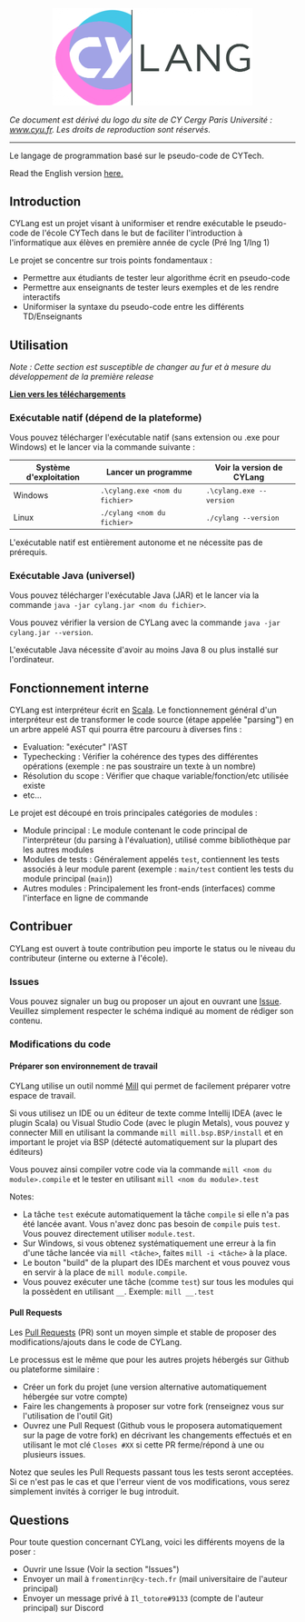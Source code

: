 <p align="center">
  <img src="logo.png" alt="Logo" width="353" height="170.5"/>
</p>

*Ce document est dérivé du logo du site de CY Cergy Paris Université : www.cyu.fr. Les droits de reproduction sont réservés.*

---

Le langage de programmation basé sur le pseudo-code de CYTech.   

Read the English version [here.](https://github.com/Iltotore/cylang/blob/master/README-EN.md)

## Introduction

CYLang est un projet visant à uniformiser et rendre exécutable le pseudo-code de l'école CYTech
dans le but de faciliter l'introduction à l'informatique aux élèves en première année de cycle (Pré Ing 1/Ing 1)

Le projet se concentre sur trois points fondamentaux :
- Permettre aux étudiants de tester leur algorithme écrit en pseudo-code
- Permettre aux enseignants de tester leurs exemples et de les rendre interactifs
- Uniformiser la syntaxe du pseudo-code entre les différents TD/Enseignants

## Utilisation

*Note : Cette section est susceptible de changer au fur et à mesure du développement de la première release*

[**Lien vers les téléchargements**](https://github.com/Iltotore/cylang/releases)

### Exécutable natif (dépend de la plateforme)

Vous pouvez télécharger l'exécutable natif (sans extension ou .exe pour Windows) et le lancer via la commande suivante :

| Système d'exploitation | Lancer un programme             | Voir la version de CYLang |
|------------------------|---------------------------------|---------------------------|
| Windows                | `.\cylang.exe <nom du fichier>` | `.\cylang.exe --version`  |
| Linux                  | `./cylang <nom du fichier>`     | `./cylang --version`      |

L'exécutable natif est entièrement autonome et ne nécessite pas de prérequis.

### Exécutable Java (universel)

Vous pouvez télécharger l'exécutable Java (JAR) et le lancer via la commande `java -jar cylang.jar <nom du fichier>`.

Vous pouvez vérifier la version de CYLang avec la commande `java -jar cylang.jar --version`.

L'exécutable Java nécessite d'avoir au moins Java 8 ou plus installé sur l'ordinateur.


## Fonctionnement interne

CYLang est interpréteur écrit en [Scala](https://scala-lang.org).
Le fonctionnement général d'un interpréteur est de transformer le code source (étape appelée "parsing") en un arbre appelé AST qui pourra être parcouru à diverses fins :
- Evaluation: "exécuter" l'AST
- Typechecking : Vérifier la cohérence des types des différentes opérations (exemple : ne pas soustraire un texte à un nombre)
- Résolution du scope : Vérifier que chaque variable/fonction/etc utilisée existe
- etc...

Le projet est découpé en trois principales catégories de modules :
- Module principal : Le module contenant le code principal de l'interpréteur (du parsing à l'évaluation), utilisé comme bibliothèque par les autres modules
- Modules de tests : Généralement appelés `test`, contiennent les tests associés à leur module parent (exemple : `main/test` contient les tests du module principal (`main`))
- Autres modules : Principalement les front-ends (interfaces) comme l'interface en ligne de commande

## Contribuer

CYLang est ouvert à toute contribution peu importe le status ou le niveau du contributeur (interne ou externe à l'école).

### Issues

Vous pouvez signaler un bug ou proposer un ajout en ouvrant une [Issue](https://github.com/Iltotore/cylang/issues).
Veuillez simplement respecter le schéma indiqué au moment de rédiger son contenu.

### Modifications du code

#### Préparer son environnement de travail

CYLang utilise un outil nommé [Mill](https://com-lihaoyi.github.io/mill/mill/Intro_to_Mill.html) qui permet de facilement préparer votre espace de travail.

Si vous utilisez un IDE ou un éditeur de texte comme Intellij IDEA (avec le plugin Scala) ou Visual Studio Code (avec le plugin Metals),
vous pouvez y connecter Mill en utilisant la commande `mill mill.bsp.BSP/install` et en important le projet via BSP (détecté automatiquement sur la plupart des éditeurs)

Vous pouvez ainsi compiler votre code via la commande `mill <nom du module>.compile` et le tester en utilisant `mill <nom du module>.test`

Notes:
- La tâche `test` exécute automatiquement la tâche `compile` si elle n'a pas été lancée avant. Vous n'avez donc pas besoin de `compile` puis `test`.
  Vous pouvez directement utiliser `module.test`.
- Sur Windows, si vous obtenez systématiquement une erreur à la fin d'une tâche lancée via `mill <tâche>`, faites `mill -i <tâche>` à la place.
- Le bouton "build" de la plupart des IDEs marchent et vous pouvez vous en servir à la place de `mill module.compile`.
- Vous pouvez exécuter une tâche (comme `test`) sur tous les modules qui la possèdent en utilisant `__`. Exemple: `mill __.test`

#### Pull Requests
Les [Pull Requests](https://github.com/Iltotore/cylang/pulls) (PR) sont un moyen simple et stable de proposer des modifications/ajouts dans le code de CYLang.

Le processus est le même que pour les autres projets hébergés sur Github ou plateforme similaire :
- Créer un fork du projet (une version alternative automatiquement hébergée sur votre compte)
- Faire les changements à proposer sur votre fork (renseignez vous sur l'utilisation de l'outil Git)
- Ouvrez une Pull Request (Github vous le proposera automatiquement sur la page de votre fork) en décrivant les changements effectués
  et en utilisant le mot clé `Closes #XX` si cette PR ferme/répond à une ou plusieurs issues.

Notez que seules les Pull Requests passant tous les tests seront acceptées. Si ce n'est pas le cas et que l'erreur vient de vos modifications,
vous serez simplement invités à corriger le bug introduit.


## Questions

Pour toute question concernant CYLang, voici les différents moyens de la poser :
- Ouvrir une Issue (Voir la section "Issues")
- Envoyer un mail à `fromentinr@cy-tech.fr` (mail universitaire de l'auteur principal)
- Envoyer un message privé à `Il_totore#9133` (compte de l'auteur principal) sur Discord
